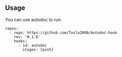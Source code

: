 ## Usage
You can use autodoc to run 
```
repos:
  - repo: https://github.com/Tesla2000/Autodoc-hook
    rev: '0.1.0'
    hooks:
      - id: autodoc
        stages: [push]
```

